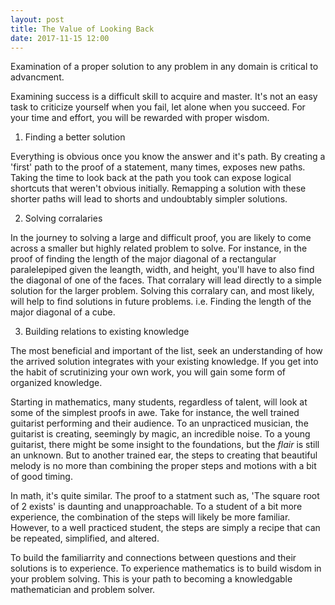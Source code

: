 ```yaml
---
layout: post
title: The Value of Looking Back
date: 2017-11-15 12:00
---
```


Examination of a proper solution to any problem in any domain is critical to advancment.

Examining success is a difficult skill to acquire and master.
It's not an easy task to criticize yourself when you fail, let alone when you succeed.
For your time and effort, you will be rewarded with proper wisdom.

1. Finding a better solution

Everything is obvious once you know the answer and it's path.
By creating a 'first' path to the proof of a statement, many times, exposes new paths.
Taking the time to look back at the path you took can expose logical shortcuts that weren't obvious initially.
Remapping a solution with these shorter paths will lead to shorts and undoubtably simpler solutions.

2. Solving corralaries

In the journey to solving a large and difficult proof, you are likely to come across a smaller but highly related problem to solve.
For instance, in the proof of finding the length of the major diagonal of a rectangular paralelepiped given the leangth, width, and height, you'll have to also find the diagonal of one of the faces.
That corralary will lead directly to a simple solution for the larger problem.
Solving this corralary can, and most likely, will help to find solutions in future problems.
i.e. Finding the length of the major diagonal of a cube.

3. Building relations to existing knowledge

The most beneficial and important of the list, seek an understanding of how the arrived solution integrates with your existing knowledge.
If you get into the habit of scrutinizing your own work, you will gain some form of organized knowledge.

Starting in mathematics, many students, regardless of talent, will look at some of the simplest proofs in awe.
Take for instance, the well trained guitarist performing and their audience.
To an unpracticed musician, the guitarist is creating, seemingly by magic, an incredible noise.
To a young guitarist, there might be some insight to the foundations, but the _flair_ is still an unknown.
But to another trained ear, the steps to creating that beautiful melody is no more than combining the proper steps and motions with a bit of good timing.

In math, it's quite similar.
The proof to a statment such as, 'The square root of 2 exists' is daunting and unapproachable.
To a student of a bit more experience, the combination of the steps will likely be more familiar.
However, to a well practiced student, the steps are simply a recipe that can be repeated, simplified, and altered.

To build the familiarrity and connections between questions and their solutions is to experience.
To experience mathematics is to build wisdom in your problem solving.
This is your path to becoming a knowledgable mathematician and problem solver.
